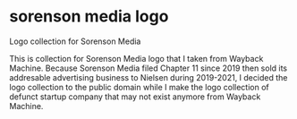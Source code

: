 # sorenson media logo
 Logo collection for Sorenson Media
 
 This is collection for Sorenson Media logo that I taken from Wayback Machine.
 Because Sorenson Media filed Chapter 11 since 2019 then sold its
 addresable advertising business to Nielsen during 2019-2021, I decided the
 logo collection to the public domain while I make the logo collection of
 defunct startup company that may not exist anymore from Wayback Machine.